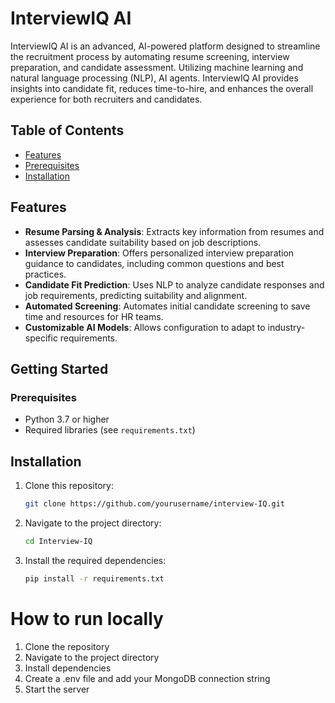  # InterviewIQ AI

InterviewIQ AI is an advanced, AI-powered platform designed to streamline the recruitment process by automating resume screening, interview preparation, and candidate assessment. Utilizing machine learning and natural language processing (NLP), AI agents. InterviewIQ AI provides insights into candidate fit, reduces time-to-hire, and enhances the overall experience for both recruiters and candidates.

## Table of Contents

- [Features](#features)
- [Prerequisites](#prerequisites)
- [Installation](#installation)



## Features

- **Resume Parsing & Analysis**: Extracts key information from resumes and assesses candidate suitability based on job descriptions.
- **Interview Preparation**: Offers personalized interview preparation guidance to candidates, including common questions and best practices.
- **Candidate Fit Prediction**: Uses NLP to analyze candidate responses and job requirements, predicting suitability and alignment.
- **Automated Screening**: Automates initial candidate screening to save time and resources for HR teams.
- **Customizable AI Models**: Allows configuration to adapt to industry-specific requirements.

## Getting Started

### Prerequisites

- Python 3.7 or higher
- Required libraries (see `requirements.txt`)

## Installation

1. Clone this repository:
   ```bash
   git clone https://github.com/yourusername/interview-IQ.git
   ```
2. Navigate to the project directory:

   ```bash
   cd Interview-IQ
   ```
3. Install the required dependencies:
   ```bash
   pip install -r requirements.txt
   ```
   

# How to run locally

1. Clone the repository
2. Navigate to the project directory
3. Install dependencies
4. Create a .env file and add your MongoDB connection string
5. Start the server
